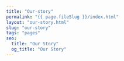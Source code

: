 ```yaml
---
title: "Our-story"
permalink: "{{ page.fileSlug }}/index.html"
layout: "our-story.html"
slug: "our-story"
tags: "pages"
seo:
  title: "Our Story"
  og_title: "Our Story"
---
```



